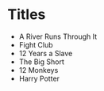 # Titles

- A River Runs Through It
- Fight Club
- 12 Years a Slave
- The Big Short
- 12 Monkeys
- Harry Potter
